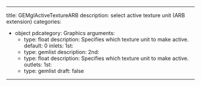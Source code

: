 
---
title: GEMglActiveTextureARB
description: select active texture unit (ARB extension)
categories:
  - object
pdcategory: Graphics
arguments:
    - type: float
      description: Specifies which texture unit to make active.
      default: 0
inlets:
  1st:
    - type: gemlist
      description:
  2nd:
    - type: float
      description: Specifies which texture unit to make active.
outlets:
  1st:
    - type: gemlist
draft: false
---

